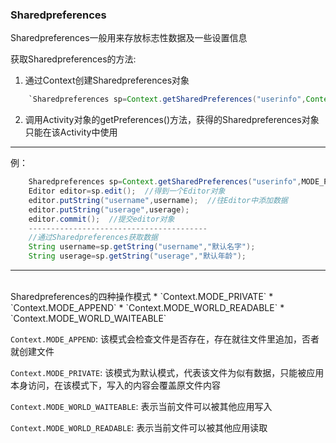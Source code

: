 ### Sharedpreferences

Sharedpreferences一般用来存放标志性数据及一些设置信息

获取Sharedpreferences的方法:
1. 通过Context创建Sharedpreferences对象

```java
    `Sharedpreferences sp=Context.getSharedPreferences("userinfo",Context.MODE_PRIVATE);`
```

2. 调用Activity对象的getPreferences()方法，获得的Sharedpreferences对象只能在该Activity中使用

****
例：

```java
    Sharedpreferences sp=Context.getSharedPreferences("userinfo",MODE_PRIVATE);
    Editor editor=sp.edit();  //得到一个Editor对象
    editor.putString("username",username);  //往Editor中添加数据
    editor.putString("userage",userage);
    editor.commit();  //提交editor对象
    ----------------------------------------
    //通过Sharedpreferences获取数据
    String username=sp.getString("username","默认名字");
    String userage=sp.getString("userage","默认年龄");
```


****
<br>
Sharedpreferences的四种操作模式
* `Context.MODE_PRIVATE`
* `Context.MODE_APPEND`
* `Context.MODE_WORLD_READABLE`
* `Context.MODE_WORLD_WAITEABLE`

`Context.MODE_APPEND`: 该模式会检查文件是否存在，存在就往文件里追加，否者就创建文件

`Context.MODE_PRIVATE`: 该模式为默认模式，代表该文件为似有数据，只能被应用本身访问，在该模式下，写入的内容会覆盖原文件内容

`Context.MODE_WORLD_WAITEABLE`: 表示当前文件可以被其他应用写入

`Context.MODE_WORLD_READABLE`: 表示当前文件可以被其他应用读取
